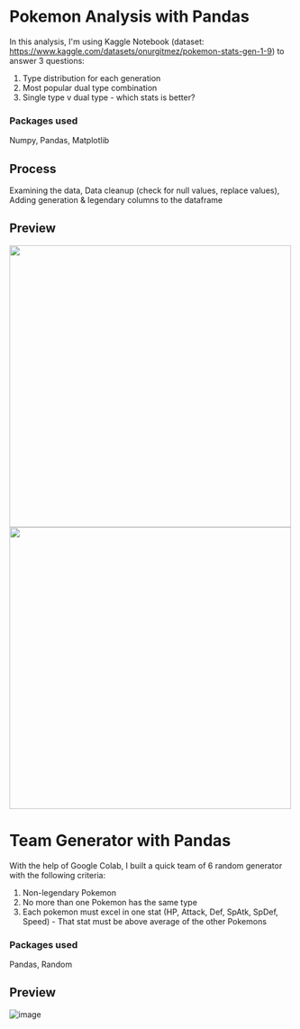 # Pokemon Analysis with Pandas
In this analysis, I'm using Kaggle Notebook (dataset: https://www.kaggle.com/datasets/onurgitmez/pokemon-stats-gen-1-9) to answer 3 questions:
1. Type distribution for each generation
2. Most popular dual type combination
3. Single type v dual type - which stats is better?

### Packages used
Numpy, Pandas, Matplotlib

## Process
Examining the data, Data cleanup (check for null values, replace values), Adding generation & legendary columns to the dataframe

## Preview
<img src="https://github.com/user-attachments/assets/b12dce38-1ace-4db7-9ac2-2c461747237f" width="500"/>
<img src="https://github.com/user-attachments/assets/6409343d-0247-4a3a-a5d3-61ed0d32bd95" width="500"/>


# Team Generator with Pandas
With the help of Google Colab, I built a quick team of 6 random generator with the following criteria:
1. Non-legendary Pokemon
2. No more than one Pokemon has the same type
3. Each pokemon must excel in one stat (HP, Attack, Def, SpAtk, SpDef, Speed) - That stat must be above average of the other Pokemons

### Packages used
Pandas, Random

## Preview
![image](https://github.com/user-attachments/assets/b5998355-1a59-4997-b098-9e58a8d5deae)

